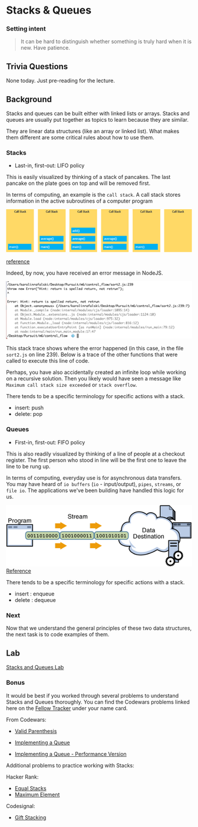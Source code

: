 # Stacks & Queues

### Setting intent

> It can be hard to distinguish whether something is truly hard when it is new. Have patience.

## Trivia Questions

None today. Just pre-reading for the lecture.

## Background

Stacks and queues can be built either with linked lists or arrays. Stacks and queues are usually put together as topics to learn because they are similar.

They are linear data structures (like an array or linked list). What makes them different are some critical rules about how to use them.

### Stacks

- Last-in, first-out: LIFO policy

This is easily visualized by thinking of a stack of pancakes. The last pancake on the plate goes on top and will be removed first.

In terms of computing, an example is the `call stack`. A call stack stores information in the active subroutines of a computer program

![call stack javascript example](./assets/JavaScript-Call-Stack.png)

[reference](https://www.seas.upenn.edu/~cis1xx/resources/java/fileIO/introToFileIO.html)

Indeed, by now, you have received an error message in NodeJS.

![](./assets/error-call-stack.png)

This stack trace shows where the error happened (in this case, in the file `sort2.js` on line 239). Below is a trace of the other functions that were called to execute this line of code.

Perhaps, you have also accidentally created an infinite loop while working on a recursive solution. Then you likely would have seen a message like `Maximum call stack size exceeded` or `stack overflow`.

There tends to be a specific terminology for specific actions with a stack.

- insert: push
- delete: pop

### Queues

- First-in, first-out: FIFO policy

This is also readily visualized by thinking of a line of people at a checkout register. The first person who stood in line will be the first one to leave the line to be rung up.

In terms of computing, everyday use is for asynchronous data transfers. You may have heard of `io buffers` (`io` - input/output), `pipes`, `streams`, or `file io`. The applications we've been building have handled this logic for us.

![io-outs.gif](./assets/io-outs.gif)
[Reference](https://www.seas.upenn.edu/~cis1xx/resources/java/fileIO/introToFileIO.html)

There tends to be a specific terminology for specific actions with a stack.

- insert : enqueue
- delete : dequeue

### Next

Now that we understand the general principles of these two data structures, the next task is to code examples of them.

## Lab

[Stacks and Queues Lab](https://github.com/9-2-pursuit/lab-intro-to-stacks-and-queues)

### Bonus

It would be best if you worked through several problems to understand Stacks and Queues thoroughly. You can find the Codewars problems linked here on the [Fellow Tracker](https://pursuit.codetrack.dev) under your name card.

From Codewars:

- [Valid Parenthesis](https://www.codewars.com/kata/valid-parentheses)

- [Implementing a Queue](https://www.codewars.com/kata/implementing-a-queue)
- [Implementing a Queue - Performance Version](https://www.codewars.com/kata/implementing-a-queue-performance-version)

Additional problems to practice working with Stacks:

Hacker Rank:

- [Equal Stacks](https://www.hackerrank.com/challenges/equal-stacks/problem)
- [Maximum Element](https://www.hackerrank.com/challenges/maximum-element/problem)

Codesignal:

- [Gift Stacking](https://app.codesignal.com/challenge/ZQMreaCmFzshtoETf)
